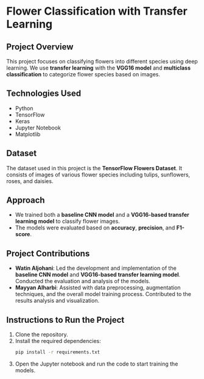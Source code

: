 # Flower Classification with Transfer Learning

## Project Overview
This project focuses on classifying flowers into different species using deep learning. We use **transfer learning** with the **VGG16 model** and **multiclass classification** to categorize flower species based on images.

## Technologies Used
- Python
- TensorFlow
- Keras
- Jupyter Notebook
- Matplotlib

## Dataset
The dataset used in this project is the **TensorFlow Flowers Dataset**. It consists of images of various flower species including tulips, sunflowers, roses, and daisies.

## Approach
- We trained both a **baseline CNN model** and a **VGG16-based transfer learning model** to classify flower images.
- The models were evaluated based on **accuracy**, **precision**, and **F1-score**.

## Project Contributions
- **Watin Aljohani**: Led the development and implementation of the **baseline CNN model** and **VGG16-based transfer learning model**. Conducted the evaluation and analysis of the models.
- **Mayyan Alharbi**: Assisted with data preprocessing, augmentation techniques, and the overall model training process. Contributed to the results analysis and visualization.

## Instructions to Run the Project
1. Clone the repository.
2. Install the required dependencies:
    ```bash
    pip install -r requirements.txt
    ```
3. Open the Jupyter notebook and run the code to start training the models.
